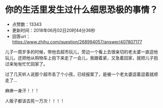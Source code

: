 # 你的生活里发生过什么细思恐极的事情？
- 点赞数：13343
- 更新时间：2018年06月02日20时44分36秒
- 回答url：https://www.zhihu.com/question/268994057/answer/407807177
<body>
 <p data-pid="BK7py82i">儿子一周岁多的时候，带他去超市玩儿，旁边一个看上去很亲切的老太婆一直逗他玩儿，还把他从购物车上抱下来走了一会儿，我跟着紧，又急着回家，就把儿子抱过来匆匆忙忙回家了。</p>
 <p data-pid="r2RwmQ1t">过了几天听人说那个超市丢了个小孩，已经报案了，是被一个老太婆逗着逗着就顺走了…</p>
 <p data-pid="HcO5Irba">麻痹一身汗！！！</p>
 <p data-pid="FxjfnfnE">人贩子都该去死一万次！！！！</p>
</body>